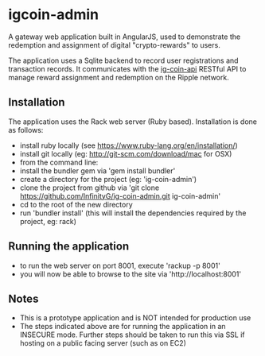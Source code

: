 igcoin-admin
============

A gateway web application built in AngularJS, used to demonstrate the redemption and assignment of digital "crypto-rewards" to users. 

The application uses a Sqlite backend to record user registrations and transaction records. It communicates with the [ig-coin-api](https://github.com/InfinityG/ig-coin-api) RESTful API to manage reward assignment and redemption on the Ripple network.

Installation
------------
The application uses the Rack web server (Ruby based). Installation is done as follows:

- install ruby locally (see https://www.ruby-lang.org/en/installation/)
- install git locally (eg: http://git-scm.com/download/mac for OSX)
- from the command line:
 - install the bundler gem via 'gem install bundler'
 - create a directory for the project (eg: 'ig-coin-admin')
 - clone the project from github via 'git clone https://github.com/InfinityG/ig-coin-admin.git ig-coin-admin'
 - cd to the root of the new directory
 - run 'bundler install' (this will install the dependencies required by the project, eg: rack)

Running the application
-----------------------
- to run the web server on port 8001, execute 'rackup -p 8001'
- you will now be able to browse to the site via 'http://localhost:8001'
 
Notes
-----
- This is a prototype application and is NOT intended for production use
- The steps indicated above are for running the application in an INSECURE mode.  Further steps should be taken to run this via SSL if hosting on a public facing server (such as on EC2)
